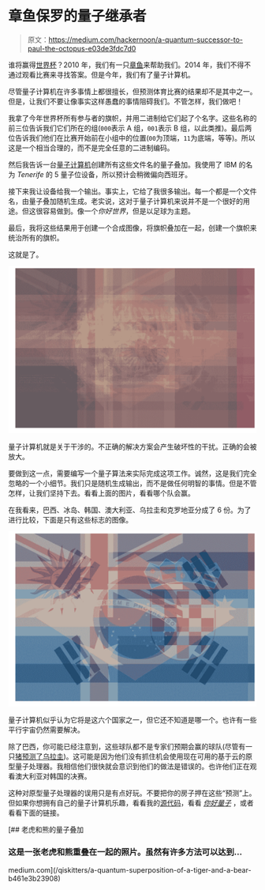 # 章鱼保罗的量子继承者

> 原文：<https://medium.com/hackernoon/a-quantum-successor-to-paul-the-octopus-e03de3fdc7d0>

谁将赢得[世界杯](https://hackernoon.com/tagged/world-cup)？2010 年，我们有一只[章鱼](https://en.wikipedia.org/wiki/Paul_the_Octopus#Death_and_legacy)来帮助我们。2014 年，我们不得不通过观看比赛来寻找答案。但是今年，我们有了量子计算机。

尽管量子计算机在许多事情上都很擅长，但预测体育比赛的结果却不是其中之一。但是，让我们不要让像事实这样愚蠢的事情阻碍我们。不管怎样，我们做吧！

我拿了今年世界杯所有参与者的旗帜，并用二进制给它们起了个名字。这些名称的前三位告诉我们它们所在的组(`000`表示 A 组，`001`表示 B 组，以此类推)。最后两位告诉我们他们在比赛开始前在小组中的位置(`00`为顶端，`11`为底端，等等)。所以这是一个相当合理的，而不是完全任意的二进制编码。

然后我告诉一台[量子计算机](https://hackernoon.com/tagged/quantum-computer)创建所有这些文件名的量子叠加。我使用了 IBM 的名为 *Tenerife* 的 5 量子位设备，所以预计会稍微偏向西班牙。

接下来我让设备给我一个输出。事实上，它给了我很多输出。每一个都是一个文件名，由量子叠加随机生成。老实说，这对于量子计算机来说并不是一个很好的用途。但这很容易做到。像一个*你好世界*，但是以足球为主题。

最后，我将这些结果用于创建一个合成图像，将旗帜叠加在一起，创建一个旗帜来统治所有的旗帜。

这就是了。

![](img/155b8cc7804e674b13080a82731c7d9e.png)

量子计算机就是关于干涉的。不正确的解决方案会产生破坏性的干扰。正确的会被放大。

要做到这一点，需要编写一个量子算法来实际完成这项工作。诚然，这是我们完全忽略的一个小细节。我们只是随机生成输出，而不是做任何明智的事情。但是不管怎样，让我们坚持下去。看看上面的图片，看看哪个队会赢。

在我看来，巴西、冰岛、韩国、澳大利亚、乌拉圭和克罗地亚分成了 6 份。为了进行比较，下面是只有这些标志的图像。

![](img/84512053c096d13fbe1e9ac5476963bc.png)

量子计算机似乎认为它将是这六个国家之一，但它还不知道是哪一个。也许有一些平行宇宙仍然需要解决。

除了巴西，你可能已经注意到，这些球队都不是专家们预期会赢的球队(尽管有一只[猪预测了乌拉圭](https://www.bbc.com/news/uk-england-derbyshire-44493221))。这可能是因为他们没有抓住机会使用现在可用的基于云的原型量子处理器。我相信他们很快就会意识到他们的做法是错误的。也许他们正在观看澳大利亚对韩国的决赛。

这种对原型量子处理器的误用只是有点好玩。不要把你的房子押在这些“预测”上。但如果你想拥有自己的量子计算机乐趣，看看我的[源代码](https://github.com/decodoku/Quantum_Programming_Tutorial/blob/master/image-superposer/flag-superposer.ipynb)，看看 [*你好量子*](http://helloquantum.mybluemix.net/) ，或者看看下面的链接。

[](/qiskitters/a-quantum-superposition-of-a-tiger-and-a-bear-b461e3b23908) [## 老虎和熊的量子叠加

### 这是一张老虎和熊重叠在一起的照片。虽然有许多方法可以达到…

medium.com](/qiskitters/a-quantum-superposition-of-a-tiger-and-a-bear-b461e3b23908)